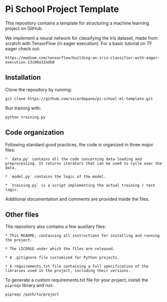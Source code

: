 # Pi School Project Template

This repository contains a template for structuring a machine learning project on GitHub.

We implement a neural network for classifying the Iris dataset, made from scratch
with TensorFlow (in eager execution). For a basic tutorial on TF eager check out:

    https://medium.com/tensorflow/building-an-iris-classifier-with-eager-execution-13c00a32adb0

## Installation

Clone the repository by running:

```
git clone https://github.com/sscardapane/pi-school-ml-template.git
```

Run training with:

```
python training.py
```

## Code organization

Following standard good practices, the code is organized in three major files:

    * `data.py` contains all the code concerning data loading and preprocessing. It returns iterators that can be used to cycle over the data.
    
    * `model.py` contains the logic of the model.
    
    * `training.py` is a script implementing the actual training / test logic.
    
Additional documentation and comments are provided inside the files.
    
## Other files

The repository also contains a few auxiliary files:

    * This README, containing all instructions for installing and running the project.
    
    * The LICENSE under which the files are released.
    
    * A .gitignore file customized for Python projects.
    
    * A requirements.txt file containing a full specification of the libraries used in the project, including their versions.
    
To generate a custom requirements.txt file for your project, install the `pipreqs` library and run:

```
pipreqs /path/to/project
```
